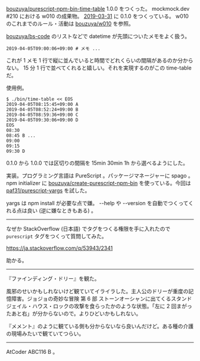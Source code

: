 [bouzuya/purescript-npm-bin-time-table][] 1.0.0 をつくった。 mockmock.dev #210 における w010 の成果物。 [2019-03-31][] に 0.1.0 をつくっている。 w010 のこれまでのルール・活動は [bouzuya/w010][] を参照。

[bouzuya/bs-code][] のリストなどで datetime が先頭についたメモをよく扱う。

`2019-04-05T09:00:06+09:00 # メモ ...`

これが 1 メモ 1 行で縦に並んでいると時間でどれくらいの間隔があるのか分からない。 15 分 1 行で並べてくれると嬉しい。それを実現するのがこの time-table だ。

使用例。

```
$ ./bin/time-table << EOS
2019-04-05T08:15:45+09:00 A
2019-04-05T08:52:24+09:00 B
2019-04-05T08:59:36+09:00 C
2019-04-05T09:30:06+09:00 D
EOS
08:30
08:45 B ...
09:00
09:15
09:30 D
```

0.1.0 から 1.0.0 では区切りの間隔を 15min 30min 1h から選べるようにした。

実装。プログラミング言語は PureScript 。パッケージマネージャーに spago 。 npm initializer に [bouzuya/create-purescript-npm-bin][] を使っている。今回は [paf31/purescript-yargs][] を試した。

yargs は npm install が必要な点で嫌。 --help や --version を自動でつくってくれる点は良い (逆に嫌なときもある) 。

---

なぜか StackOverflow (日本語) でタグをつくる権限を手に入れたので `purescript` タグをつくって質問してみた。

https://ja.stackoverflow.com/q/53943/2341

助かる。

---

『ファインディング・ドリー』を観た。

風邪のせいかもしれないけど観ていてイライラした。主人公のドリーが重度の記憶障害。ジョジョの奇妙な冒険 第 6 部 ストーンオーシャンに出てくるスタンド ジェイル・ハウス・ロックの攻撃を食らったかのような状態。「左に 2 回まがったあと右」が分からないので。よりひどいかもしれない。

『メメント』のように観ている側も分からないなら良いんだけど。ある種の介護の現場みたいで観ていてつらい。

---

AtCoder ABC116 B 。


[bouzuya/purescript-npm-bin-time-table]: https://github.com/bouzuya/purescript-npm-bin-time-table
[2019-03-31]: https://blog.bouzuya.net/2019/03/31/
[bouzuya/w010]: https://github.com/bouzuya/w010
[bouzuya/bs-code]: https://github.com/bouzuya/bs-code
[bouzuya/create-purescript-npm-bin]: https://github.com/bouzuya/create-purescript-npm-bin
[paf31/purescript-yargs]: https://github.com/paf31/purescript-yargs

